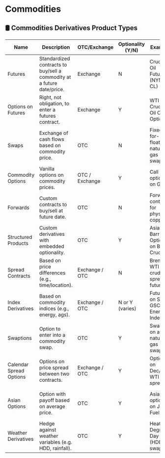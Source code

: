 # Commodities

## 🛢️ Commodities Derivatives Product Types

| Name                      | Description                                                                 | OTC/Exchange         | Optionality (Y/N) | Example                                      | Specific Details                         |
|---------------------------|-----------------------------------------------------------------------------|-----------------------|-------------------|----------------------------------------------|------------------------------------------|
| Futures                   | Standardized contracts to buy/sell a commodity at a future date/price.      | Exchange              | N                 | Crude Oil Futures (NYMEX: CL)                | 1,000 barrels of WTI Crude per contract   |
| Options on Futures        | Right, not obligation, to enter a futures contract.                         | Exchange              | Y                 | WTI Crude Oil Call Option                    | Strike $80, Expiry Jan 2026               |
| Swaps                     | Exchange of cash flows based on commodity price.                            | OTC                   | N                 | Fixed-for-floating natural gas swap          | Notional: 10,000 MMBtu/month              |
| Commodity Options         | Vanilla options on commodity prices.                                        | OTC / Exchange        | Y                 | Call option on Gold                          | 100 oz Gold, Strike $2,000                |
| Forwards                  | Custom contracts to buy/sell at future date.                                | OTC                   | N                 | Forward contract for physical copper         | 25 metric tons of copper, settle in 3M    |
| Structured Products       | Custom derivatives with embedded optionality.                               | OTC                   | Y                 | Asian Barrier Option on Brent Crude          | Notional: $1 million, Knock-in at $85     |
| Spread Contracts          | Based on price differences (e.g., time/location).                           | Exchange / OTC        | N                 | Brent-WTI crude spread futures               | 1,000 barrels each leg, monthly expiry    |
| Index Derivatives         | Based on commodity indices (e.g., energy, ags).                             | Exchange / OTC        | N or Y (varies)   | Futures on S&P GSCI Energy Index             | Exposure to diversified energy basket     |
| Swaptions                 | Option to enter into a commodity swap.                                      | OTC                   | Y                 | Swaption on a natural gas swap               | Notional: 5,000 MMBtu/day, 6-month tenor  |
| Calendar Spread Options   | Options on price spread between two contracts.                              | Exchange / OTC        | Y                 | Option on Dec/Jan WTI spread                 | Dec vs Jan futures, 1,000 barrels         |
| Asian Options             | Option with payoff based on average price.                                  | OTC                   | Y                 | Asian option on Jet Fuel                     | Avg of monthly prices, Notional $500k     |
| Weather Derivatives       | Hedge against weather variables (e.g. HDD, rainfall).                       | OTC                   | Y                 | Heating Degree Day (HDD) swap                | $10,000 per HDD above threshold in NY     |
